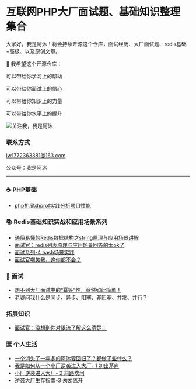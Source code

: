 互联网PHP大厂面试题、基础知识整理集合
===================
大家好，我是阿沐！将会持续开源这个仓库，面试经历、大厂面试题、redis基础+高级、以及原创文章。

💖 我希望这个开源仓库：

可以带给你学习上的帮助

可以带给你面试上的信心

可以带给你知识上的力量

可以带给你水平上的提升

![关注我，我是阿沐](https://p6-juejin.byteimg.com/tos-cn-i-k3u1fbpfcp/709e3abf1d564f37b8ed02f4ab09a05a~tplv-k3u1fbpfcp-watermark.image)   

### 联系方式
lw1772363381@163.com

公众号：我是阿沐

---

### ☕ ️PHP基础
- [php扩展xhprof实践分析项目性能](https://mp.weixin.qq.com/s?__biz=MzI4NjE4MTkwMg==&tempkey=MTEwOV9UaFd6d2FkeExRNXpENDN0eEpNaUVseVpCTjlnM21XTzM0X0w4Z0RRclppUVhtWERlcXM4dWdnV1JReHVfLVVoRkJjOGNrM2JUdXRTSkliT0ZOT2xobGZRY2JIYzk2cmd0clJfc093Ty1ST2wwcVlaMTdMLS1mQ1EwdnlidnQ1ZGxLd01jV1BNeXhZMTlPeFJmMS1MbThURlBXWExBUlU4My1wdExnfn4%3D&chksm=70380e26474f873078d11d726fc25d8d5e3e18c20f2f11b85feaad540a443cbd689ba8c19210#rd)


### 📚 Redis基础知识实战和应用场景系列
- [通俗易懂的Redis数据结构之string原理与应用场景讲解](https://mp.weixin.qq.com/s?__biz=MzI4NjE4MTkwMg==&mid=2653712851&idx=1&sn=925d9799811a5b79e7ee0df97fbda368&chksm=f0380eb2c74f87a45b7914183cc546e97d05327ddec0f0376d5b7b41ee0e60bd286655fc1ded&token=1001077164&lang=zh_CN#rd)
- [面试官：redis列表原理与应用场景回答的太ok了](https://mp.weixin.qq.com/s?__biz=MzI4NjE4MTkwMg==&tempkey=MTEwOV84aHBCSE9hNHFpZlFSVzZ6eEpNaUVseVpCTjlnM21XTzM0X0w4Z0RRclppUVhtWERlcXM4dWdnV1JReHhoZHpuWlZocGU4RDJBY0NMN0RPcW42OGk4b3NBM2NoRzR3d1B6aVNNalR5ekNCY01HUTJ6eG5qcWk2RnhVTWc4a19zVjRNOHM2VEpZeV9uVEYzZURUTHdMcDcwUWxvWVBXLWEtZ3l4LXN3fn4%3D&chksm=70380e9f474f8789439e3eec740375df91276aeafc86a181aba1d48a1b008a5abf190709a1ae#rd)
- [面试系列-4 hash场景实践](https://mp.weixin.qq.com/s?__biz=MzI4NjE4MTkwMg==&mid=2653713003&idx=1&sn=d899c3abb6fe84ab00686628a7d59581&chksm=f0380d0ac74f841c3c27c7bf4a3c3003758f887303c02074a01957077c8b2d5a1acdb2c9115f&token=1417814199&lang=zh_CN#rd)
- [面试官嘲笑我，这你都不会？](https://mp.weixin.qq.com/s?__biz=MzI4NjE4MTkwMg==&mid=2653713065&idx=1&sn=3ae8cc410d366fdfb074ebf6a5eb9e77&chksm=f0380dc8c74f84de80a9764d57071165cfb82b02bc771d4c55653be865ccbaad276abcdaf74c&token=115708021&lang=zh_CN#rd)
### 📒 面试
- [想不到大厂面试中的“幂等”性，竟然如此简单！](https://mp.weixin.qq.com/s?__biz=MzI4NjE4MTkwMg==&mid=2653712672&idx=1&sn=999e78b9a2bcc09a3e9b91cee089d969&chksm=f0380e41c74f8757d68ccbed61c92af8c41c9a05440bb067aeded13077981c4a0a816f9bfed2&token=1105743003&lang=zh_CN#rd)
- [老婆问我什么是同步、异步、阻塞、非阻塞、并发、并行？](https://mp.weixin.qq.com/s?__biz=MzI4NjE4MTkwMg==&mid=2653713036&idx=1&sn=332b8398be751cb3f42f3299dddf87b9&chksm=f0380dedc74f84fb989bc8aa3b50be8b82623b865d1238885fd7936e134f53715e99fe8bf8b9&token=115708021&lang=zh_CN#rd)

### 拓展知识
- [面试官：没想到你对限流了解这么清楚！](https://mp.weixin.qq.com/s?__biz=MzI4NjE4MTkwMg==&mid=2653712925&idx=1&sn=db8f593fe48fba070a9b8b173df414e6&chksm=f0380d7cc74f846a8db4b2f6e95d3084edfec4c6b059f7e1f356d5a03b2370b7d95dc2ba1575&token=1105743003&lang=zh_CN#rd)

### 🈚️ 个人生活
- [一个消失了一年多的阿沐要回归了？都做了些什么？](https://mp.weixin.qq.com/s?__biz=MzI4NjE4MTkwMg==&mid=2653712541&idx=1&sn=cf43abc25ebc19420cd626f8c25569b3&chksm=f0380ffcc74f86ea67251244c550389ce8904aa39a11bb596f3e585393b2e0aadf2d59052fc9&token=1105743003&lang=zh_CN#rd)
- [我是如何从一个小厂逆袭进入大厂- 1 初出茅庐](https://mp.weixin.qq.com/s?__biz=MzI4NjE4MTkwMg==&mid=2653712951&idx=1&sn=18d3750f9e1b33dfacb37c14cf5c4667&chksm=f0380d56c74f8440381f36d199c06c9cda282b5163ae233da171fac3f9c5b84d6fb52b0e0229&token=1417814199&lang=zh_CN#rd)
- [小厂逆袭进入大厂- 2 前路坎坷](https://mp.weixin.qq.com/s?__biz=MzI4NjE4MTkwMg==&mid=2653713008&idx=1&sn=39a3c606621408d5062376d70315a19a&chksm=f0380d11c74f84071d8b3dd8528837acdec67b96bf8b2d5995728d0fe96946a864941142872b&token=115708021&lang=zh_CN#rd)
- [逆袭大厂生存指南-3 匆匆离开](https://mp.weixin.qq.com/s?__biz=MzI4NjE4MTkwMg==&mid=2653713066&idx=1&sn=f9923c5030327b76011aa9e4686abb93&chksm=f0380dcbc74f84dd0d7001d719bf1ab9bc83bf2487f1b1c65e77ceaaf5fd8372250d7cf12d7b&token=115708021&lang=zh_CN#rd)